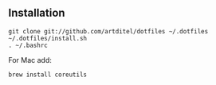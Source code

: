 ## Installation
```terminal
git clone git://github.com/artditel/dotfiles ~/.dotfiles
~/.dotfiles/install.sh
. ~/.bashrc
```
For Mac add:
```
brew install coreutils
```
